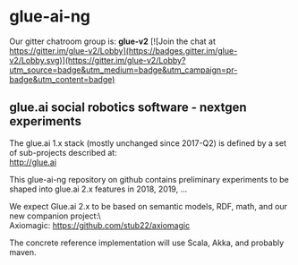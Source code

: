 # glue-ai-ng
Our gitter chatroom group is: **glue-v2**
[![Join the chat at https://gitter.im/glue-v2/Lobby](https://badges.gitter.im/glue-v2/Lobby.svg)](https://gitter.im/glue-v2/Lobby?utm_source=badge&utm_medium=badge&utm_campaign=pr-badge&utm_content=badge)

## glue.ai social robotics software - nextgen experiments

The glue.ai 1.x stack (mostly unchanged since 2017-Q2) is defined by a set of sub-projects described at:\
http://glue.ai

This glue-ai-ng repository on github contains preliminary experiments to be shaped into glue.ai 2.x features in 2018, 2019, ...

We expect Glue.ai 2.x to be based on semantic models, RDF, math, and our new companion project:\  
Axiomagic:  https://github.com/stub22/axiomagic

The concrete reference implementation will use Scala, Akka, and probably maven.
